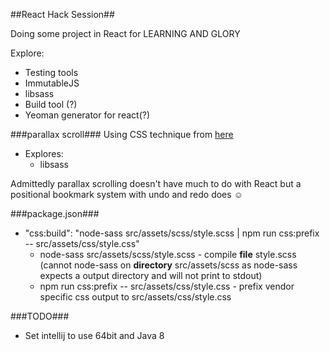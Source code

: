 ##React Hack Session##

Doing some project in React for LEARNING AND GLORY

Explore:
* Testing tools
* ImmutableJS
* libsass
* Build tool (?)
* Yeoman generator for react(?)

###parallax scroll###
Using CSS technique from [here](http://keithclark.co.uk/articles/pure-css-parallax-websites/)
* Explores:
    * libsass

Admittedly parallax scrolling doesn't have much to do with React but a positional bookmark system with undo and redo does &#9786;

###package.json###

* "css:build": "node-sass src/assets/scss/style.scss | npm run css:prefix -- src/assets/css/style.css"
    * node-sass src/assets/scss/style.scss - compile **file** style.scss (cannot node-sass on **directory** src/assets/scss as node-sass expects
    a output directory and will not print to stdout)
    * npm run css:prefix -- src/assets/css/style.css - prefix vendor specific css output to src/assets/css/style.css

###TODO###
* Set intellij to use 64bit and Java 8
